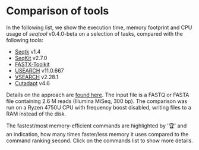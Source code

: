 # Comparison of tools

In the following list, we show the execution time, memory footprint and CPU usage
of *seqtool* v0.4.0-beta on a selection of tasks, compared with the following tools:

* [Seqtk](https://github.com/lh3/seqtk) v1.4
* [SeqKit](https://github.com/shenwei356/seqkit) v2.7.0
* [FASTX-Toolkit](https://github.com/agordon/fastx_toolkit)
* [USEARCH](https://www.drive5.com/usearch) v11.0.667
* [VSEARCH](https://github.com/torognes/vsearch) v2.28.1
* [Cutadapt](https://cutadapt.readthedocs.io/en/stable) v4.6

Details on the approach are [found here](https://github.com/markschl/seqtool/profile/README.md).
The input file is a FASTQ or FASTA file containing 2.6 M reads (Illumina MiSeq, 300 bp).
The comparison was run on a Ryzen 4750U CPU with frequency boost disabled, writing
files to a RAM instead of the disk.

The fastest/most memory-efficient commands are highlighted by '🏆' and an indication,
how many times faster/less memory it uses compared to the command ranking second.
Click on the commands list to show more details.

<style>
.md-grid {
    max-width: 100rem !important;
}
table.cmd {
    table-layout: fixed;
    width: 100%;
}
table.cmd td:first-child {
    width: 30%;
}
table.cmd td:last-child {
    width: 20%;
}
</style>
